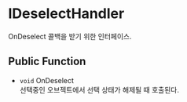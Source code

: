 # IDeselectHandler
OnDeselect 콜백을 받기 위한 인터페이스.

## Public Function
- `void` OnDeselect  
    선택중인 오브젝트에서 선택 상태가 해제될 때 호출된다.